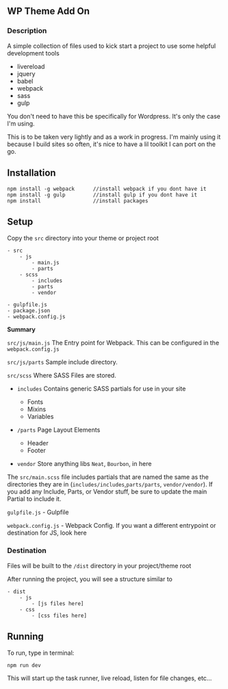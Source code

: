 ## WP Theme Add On

### Description
A simple collection of files used to kick start a project to use some helpful development tools

- livereload
- jquery
- babel
- webpack
- sass
- gulp

You don't need to have this be specifically for Wordpress. It's only the case I'm using.

This is to be taken very lightly and as a work in progress. I'm mainly using it because I build sites so often, it's nice to have a lil toolkit I can port on the go.


## Installation

```
npm install -g webpack 		//install webpack if you dont have it 
npm install -g gulp   		//install gulp if you dont have it 
npm install 				//install packages
```

## Setup

Copy the `src` directory into your theme or project root

```
- src
	- js 
		- main.js
		- parts
	- scss
		- includes
		- parts		
		- vendor
	
- gulpfile.js
- package.json
- webpack.config.js
```

**Summary**

`src/js/main.js` The Entry point for Webpack.  This can be configured in the `webpack.config.js`

`src/js/parts` Sample include directory. 


`src/scss` Where SASS Files are stored. 

- `includes` Contains generic SASS partials for use in your site  

  - Fonts
  -  Mixins
  -  Variables
- `/parts` Page Layout Elements  
  - Header
  - Footer
- `vendor` Store anything libs `Neat`, `Bourbon`, in here

The `src/main.scss` file includes partials that are named the same as the directories they are in (`includes/includes`,`parts/parts`, `vendor/vendor`). If you add any Include, Parts, or Vendor stuff, be sure to update the main Partial to include it.

`gulpfile.js` - Gulpfile

`webpack.config.js` - Webpack Config.  If you want a different entrypoint or destination for JS, look here


### Destination

Files will be built to the `/dist` directory in your project/theme root

After running the project, you will see a structure similar to

```
- dist
	- js
		- [js files here]
	- css
		- [css files here]
```

## Running

To run, type in terminal:

`npm run dev`

This will start up the task runner, live reload, listen for file changes, etc...